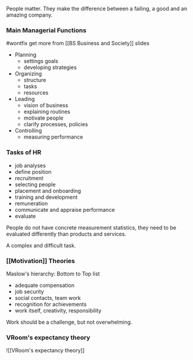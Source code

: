 People matter. They make the difference between a failing, a good and an amazing company.

### Main Managerial Functions
#wontfix get more from [[BS Business and Society]] slides
- Planning
	- settings goals
	- developing strategies
- Organizing
	- structure
	- tasks
	- resources
- Leading
	- vision of business
	- explaining routines
	- motivate people
	- clarify processes, policies
- Controlling
	- measuring performance
### Tasks of HR
- job analyses
- define position
- recruitment
- selecting people
- placement and onboarding
- training and development
- remuneration
- communicate and appraise performance
- evaluate

People do not have concrete measurement statistics, they need to be evaluated differently than products and services.

A complex and difficult task.

### [[Motivation]] Theories
Maslow's hierarchy: Bottom to Top list
- adequate compensation
- job security
- social contacts, team work
- recognition for achievements
- work itself, creativity, responsibility

Work should be a challenge, but not overwhelming.

### VRoom's expectancy theory
![[VRoom's expectancy theory]]


